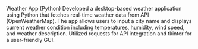 Weather App (Python)
Developed a desktop-based weather application using Python that fetches real-time weather data from API (OpenWeatherMap). The app allows users to input a city name and displays current weather condition including temperatures, humidity, wind speed, and weather description. Utilized requests for API integration and tkinter for a user-friendly GUI.  
